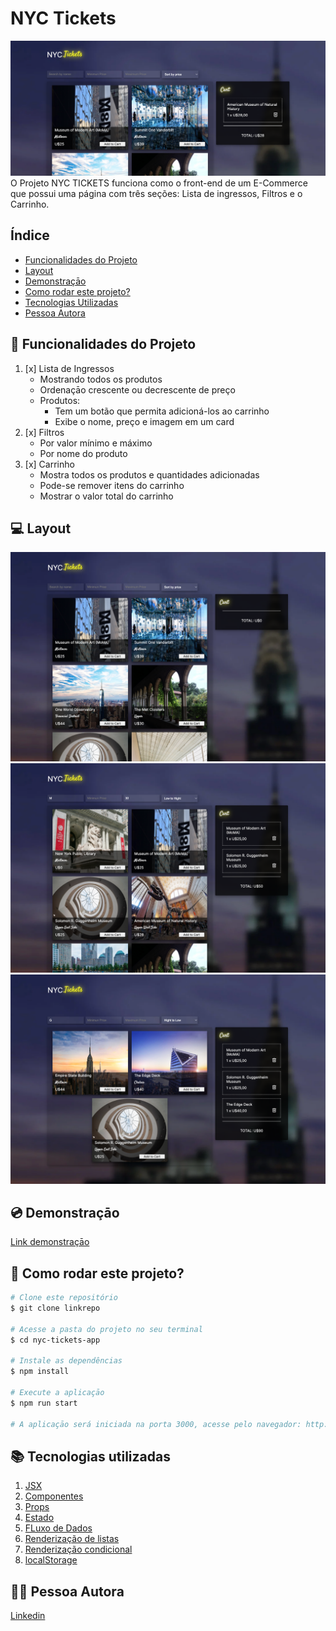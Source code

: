 # NYC Tickets

![Corte da página HOME](./nyc-tickets-app/src/assets/overview.png)
O Projeto NYC TICKETS funciona como o front-end de um E-Commerce que possui uma página com três seções: Lista de ingressos, Filtros e o Carrinho.

## Índice

- <a href="#funcionalidades">Funcionalidades do Projeto</a>
- <a href="#layout">Layout</a>
- <a href="#demonstracao">Demonstraçāo</a>
- <a href="#rodar">Como rodar este projeto?</a>
- <a href="#tecnologias">Tecnologias Utilizadas</a>
- <a href="#autoras">Pessoa Autora</a>

## 📱 Funcionalidades do Projeto

1. [x] Lista de Ingressos
   - Mostrando todos os produtos
   - Ordenaçāo crescente ou decrescente de preço
   - Produtos:
        - Tem um botão que permita adicioná-los ao carrinho
        - Exibe o nome, preço e imagem em um card
2. [x] Filtros
    - Por valor mínimo e máximo
    - Por nome do produto
3. [x] Carrinho
    - Mostra todos os produtos e quantidades adicionadas
    - Pode-se remover itens do carrinho
    - Mostrar o valor total do carrinho
  

## 💻 Layout

![Home](./nyc-tickets-app/src/assets/home.png)
![Filter1](./nyc-tickets-app/src/assets/filter1.png)
![Filter2](./nyc-tickets-app/src/assets/filter2.png)

## 💿 Demonstraçāo

[Link demonstraçāo](http://nyc-tickets.surge.sh/)

## 📝 Como rodar este projeto?

```bash
# Clone este repositório
$ git clone linkrepo

# Acesse a pasta do projeto no seu terminal
$ cd nyc-tickets-app

# Instale as dependências
$ npm install

# Execute a aplicaçāo
$ npm run start

# A aplicaçāo será iniciada na porta 3000, acesse pelo navegador: http://localhost:3000
```

## 📚 Tecnologias utilizadas

1. [JSX](https://pt-br.reactjs.org/docs/introducing-jsx.html)
2. [Componentes](https://pt-br.reactjs.org/docs/components-and-props.html)
3. [Props](https://pt-br.reactjs.org/docs/components-and-props.html)
4. [Estado](https://pt-br.reactjs.org/docs/state-and-lifecycle.html)
5. [FLuxo de Dados](https://pt-br.reactjs.org/docs/thinking-in-react.html)
6. [Renderização de listas](https://pt-br.reactjs.org/docs/lists-and-keys.html)
7. [Renderização condicional](https://pt-br.reactjs.org/docs/conditional-rendering.html)
8. [localStorage ](https://warcontent.com/localstorage-javascript/)

## 🙋‍♀️ Pessoa Autora

[Linkedin](https://www.linkedin.com/in/larissa-terada/)